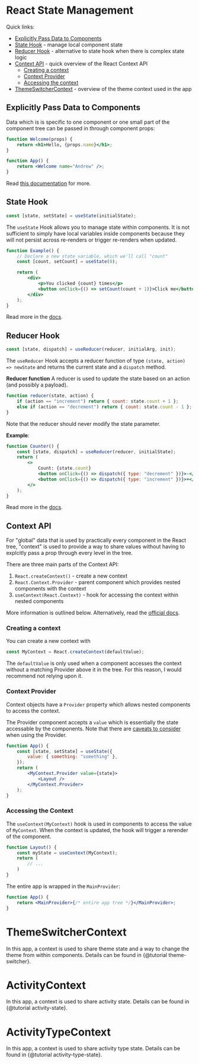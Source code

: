 # React State Management

Quick links:

-   [Explicitly Pass Data to Components](#explicitly-pass-data-to-components)
-   [State Hook](#state-hook) - manage local component state
-   [Reducer Hook](#reducer-hook) - alternative to state hook when there is complex state logic
-   [Context API](#context-api) - quick overview of the React Context API
    -   [Creating a context](#creating-a-context)
    -   [Context Provider](#context-provider)
    -   [Accessing the context](#accessing-the-context)
-   [ThemeSwitcherContext](#themeswitchercontext) - overview of the theme context used in the app

## Explicitly Pass Data to Components

Data which is is specific to one component or one small part of the component tree
can be passed in through component props:

```jsx
function Welcome(props) {
    return <h1>Hello, {props.name}</h1>;
}

function App() {
    return <Welcome name="Andrew" />;
}
```

Read [this documentation](https://reactjs.org/docs/components-and-props.html) for more.

## State Hook

```jsx
const [state, setState] = useState(initialState);
```

The `useState` Hook allows you to manage state within components. It is not sufficient to simply have local variables inside components because they will not persist across re-renders or trigger re-renders when updated.

```jsx
function Example() {
    // Declare a new state variable, which we'll call "count"
    const [count, setCount] = useState(0);

    return (
        <div>
            <p>You clicked {count} times</p>
            <button onClick={() => setCount(count + 1)}>Click me</button>
        </div>
    );
}
```

Read more in the [docs](https://reactjs.org/docs/hooks-state.html).

## Reducer Hook

```jsx
const [state, dispatch] = useReducer(reducer, initialArg, init);
```

The `useReducer` Hook accepts a reducer function of type `(state, action) => newState` and returns the current state and a `dispatch` method.

**Reducer function** A reducer is used to update the state based on an action (and possibly a payload).

```js
function reducer(state, action) {
    if (action == "increment") return { count: state.count + 1 };
    else if (action == "decrement") return { count: state.count - 1 };
}
```

Note that the reducer should never modify the state parameter.

**Example**:

```jsx
function Counter() {
    const [state, dispatch] = useReducer(reducer, initialState);
    return (
        <>
            Count: {state.count}
            <button onClick={() => dispatch({ type: "decrement" })}>-</button>
            <button onClick={() => dispatch({ type: "increment" })}>+</button>
        </>
    );
}
```

Read more in the [docs](https://reactjs.org/docs/hooks-reference.html).

## Context API

For "global" data that is used by practically every component in the React tree,
"context" is used to provide a way to share values without having to explcitly pass a prop
through every level in the tree.

There are three main parts of the Context API:

1. `React.createContext()` - create a new context
2. `React.Context.Provider` - parent component which provides nested components with the context
3. `useContext(React.Context)` - hook for accessing the context within nested components

More information is outlined below. Alternatively, read the [official docs](https://reactjs.org/docs/context.html).

### Creating a context

You can create a new context with

```js
const MyContext = React.createContext(defaultValue);
```

The `defaultValue` is only used when a component accesses the context without
a matching Provider above it in the tree. For this reason, I would recommend not
relying upon it.

### Context Provider

Context objects have a `Provider` property which allows nested components
to access the context.

The Provider component accepts a `value` which is essentially the state accessable
by the components. Note that there are [caveats to consider](https://reactjs.org/docs/context.html#caveats) when using the Provider.

```jsx
function App() {
    const [state, setState] = useState({
        value: { something: "something" },
    });
    return (
        <MyContext.Provider value={state}>
            <Layout />
        </MyContext.Provider>
    );
}
```

### Accessing the Context

The `useContext(MyContext)` hook is used in components to access the value of `MyContext`. When the context is updated, the hook will trigger a rerender of the
component.

```jsx
function Layout() {
    const myState = useContext(MyContext);
    return (
        // ...
    )
}
```

The entire app is wrapped in the `MainProvider`:

```jsx
function App() {
    return <MainProvider>{/* entire app tree */}</MainProvider>;
}
```

# ThemeSwitcherContext

In this app, a context is used to share theme state and a way to change the theme
from within components. Details can be found in {@tutorial theme-switcher}.

# ActivityContext

In this app, a context is used to share activity state. Details can be found in {@tutorial activity-state}.

# ActivityTypeContext

In this app, a context is used to share activity type state. Details can be found in {@tutorial activity-type-state}.
